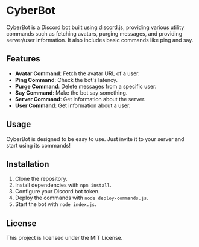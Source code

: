 # CyberBot

CyberBot is a Discord bot built using discord.js, providing various utility commands such as fetching avatars, purging messages, and providing server/user information. It also includes basic commands like ping and say.

## Features
- **Avatar Command**: Fetch the avatar URL of a user.
- **Ping Command**: Check the bot's latency.
- **Purge Command**: Delete messages from a specific user.
- **Say Command**: Make the bot say something.
- **Server Command**: Get information about the server.
- **User Command**: Get information about a user.

## Usage
CyberBot is designed to be easy to use. Just invite it to your server and start using its commands!

## Installation
1. Clone the repository.
2. Install dependencies with `npm install`.
3. Configure your Discord bot token.
4. Deploy the commands with `node deploy-commands.js`.
5. Start the bot with `node index.js`.

## License
This project is licensed under the MIT License.
